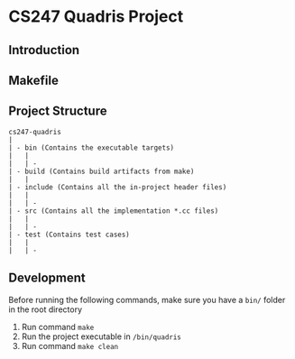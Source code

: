 # CS247 Quadris Project

## Introduction

## Makefile

## Project Structure

```
cs247-quadris
|
| - bin (Contains the executable targets)
|   |
|   | - 
| - build (Contains build artifacts from make)
|   |
| - include (Contains all the in-project header files)
|   |
|   | -
| - src (Contains all the implementation *.cc files)
|   |
|   | -
| - test (Contains test cases)
|   |
|   | -
```
## Development

Before running the following commands, make sure you have a `bin/` folder in the root directory
1. Run command `make`
2. Run the project executable in `/bin/quadris`
3. Run command `make clean`
